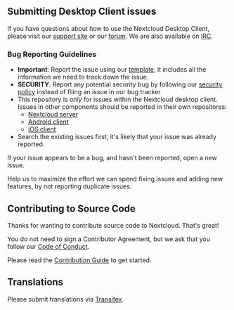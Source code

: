 ## Submitting Desktop Client issues

If you have questions about how to use the Nextcloud Desktop Client, please
visit our [support site][support] or our [forum][forum].
We are also available on [IRC][irc].

### Bug Reporting Guidelines
* __Important__: Report the issue using our [template][template], it includes all the
  information we need to track down the issue.  
* __SECURITY__: Report any potential security bug by following our [security policy](https://nextcloud.com/security/) instead of filing an issue in our bug tracker
* This repository is *only* for issues within the Nextcloud desktop client. 
  Issues in other components should be reported in their own repositores: 
  - [Nextcloud server](https://github.com/nextcloud/server/issues)
  - [Android client](https://github.com/nextcloud/android/issues)
  - [iOS client](https://github.com/nextcloud/ios/issues)
* Search the existing issues first, it's likely that your issue was already
  reported.

If your issue appears to be a bug, and hasn't been reported, open a new issue.

Help us to maximize the effort we can spend fixing issues and adding new
features, by not reporting duplicate issues.

[template]: https://raw.githubusercontent.com/nextcloud/desktop/master/.github/issue_template.md
[support]: https://nextcloud.com/support/
[forum]: https://help.nextcloud.com/categories
[irc]: https://webchat.freenode.net/?channels=nextcloud

## Contributing to Source Code

Thanks for wanting to contribute source code to Nextcloud. That's great!

You do not need to sign a Contributor Agreement, but we ask that you follow our 
[Code of Conduct](https://nextcloud.com/code-of-conduct/).

Please read the [Contribution Guide](https://nextcloud.com/contribute/) to get 
started.

## Translations
Please submit translations via [Transifex](https://www.transifex.com/nextcloud/nextcloud/).
